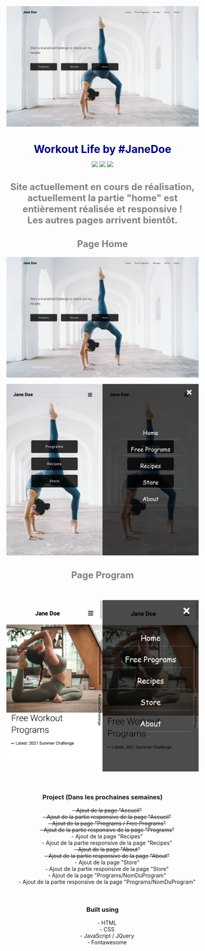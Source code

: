 <p align="center">
    <a href="https://anggiie.github.io/Site-Workout-Life/">
        <img src="./src/capts/Capture d’écran 2021-04-30 à 23.57.46.png" width="550" alt="Workout Life Home Page"/>
    </a>
</p>

<h1 align="center" style="border-bottom: none !important; margin-bottom: 5px !important; text-decoration: none; font-size: 28px; color: navy;">
    Workout Life by #JaneDoe
</h1>
  
<p align="center">
    <a href="instagram" style="text-decoration: none;">
      <img src="https://img.shields.io/badge/Instagram-E4405F?style=for-the-badge&logo=instagram&logoColor=white">
    </a>
    <a href="" style="text-decoration: none;">
        <img src="https://img.shields.io/badge/LinkedIn-0077B5?style=for-the-badge&logo=linkedin&logoColor=white">
    </a>
    <a href="" style="text-decoration: none;">
        <img src="https://img.shields.io/badge/GitHub-100000?style=for-the-badge&logo=github&logoColor=white">
    </a>
</p>

<h2 align="center" style="color: grey; font-size: 24px;">
    Site actuellement en cours de réalisation, actuellement la partie "home" est entièrement réalisée et responsive !
    <br>
    Les autres pages arrivent bientôt.
</h2>

<h2 align="center" style="color: grey; font-size: 24px;">
    Page Home
</h2>
<p align="center">
    <a href="">
        <img src="./src/capts/Capture d’écran 2021-04-30 à 23.57.46.png" width="550" alt=""/>
    </a>
</p>
<p align="center" style="display: flex; justify-content: space-around;">
    <a href="https://anggiie.github.io/Site-Workout-Life/" style="text-decoration: none;">
        <img src="./src/capts/Capture d’écran 2021-04-30 à 23.57.59.png" width="400" alt=""/>
    </a>
    <a href="https://anggiie.github.io/Site-Workout-Life/" style="text-decoration: none;">
        <img src="./src/capts/Capture d’écran 2021-04-30 à 23.58.01.png" width="400" alt=""/>
    </a>
</p>

<h2 align="center" style="color: grey; font-size: 24px;">
    Page Program
</h2>
<p align="center">
    <a href="">
        <img src="./src/capts/Capture d’écran 2021-05-03 à 01.04.35.png" width="550" alt=""/>
    </a>
</p>
<p align="center" style="display: flex; justify-content: space-around;">
    <a href="https://anggiie.github.io/Site-Workout-Life/" style="text-decoration: none;">
        <img src="./src/capts/Capture d’écran 2021-05-03 à 01.04.06.png" width="400" alt=""/>
    </a>
    <a href="https://anggiie.github.io/Site-Workout-Life/" style="text-decoration: none;">
        <img src="./src/capts/Capture d’écran 2021-05-03 à 01.11.17.png" width="400" alt=""/>
    </a>
</p>
<br>
<div align="center">
    <h3> Project (Dans les prochaines semaines)</h3>
    <ul style="list-style: none;"">
        <li><del> - Ajout de la page "Accueil" </del></li>
        <li><del> - Ajout de la partie responsive de la page "Accueil" </del></li>
        <li><del> - Ajout de la page "Programs / Free Programs" </del></li>
        <li><del> - Ajout de la partie responsive de la page "Programs" </del></li> 
        <li>- Ajout de la page "Recipes"</li>
        <li>- Ajout de la partie responsive de la page "Recipes"</li>
        <li><del>- Ajout de la page "About"</del></li>
        <li><del>- Ajout de la partie responsive de la page "About"</del></li>
        <li>- Ajout de la page "Store"</li>
        <li>- Ajout de la partie responsive de la page "Store"</li>
        <li>- Ajout de la page "Programs/NomDuProgram"</li>
        <li>- Ajout de la partie responsive de la page "Programs/NomDuProgram"</li>
    </ul> 
</div>
<br>
<div align="center">
    <h3> Built using</h3>
    <ul>
        <li style="list-style: none;">- HTML</li>
        <li style="list-style: none;">- CSS</li>
        <li style="list-style: none;">- JavaScript / JQuery</li>
        <li style="list-style: none;">- Fontawesome</li>
    </ul>
</div>